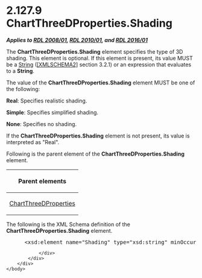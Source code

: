 <html dir="LTR" xmlns:mshelp="http://msdn.microsoft.com/mshelp" xmlns:ddue="http://ddue.schemas.microsoft.com/authoring/2003/5" xmlns:xlink="http://www.w3.org/1999/xlink" xmlns:tool="http://www.microsoft.com/tooltip">
    <head>
        <meta http-equiv="Content-Type" content="text/html; CHARSET=utf-8"></meta>
        <meta name="save" content="history"></meta>
        <title>2.127.9 ChartThreeDProperties.Shading</title>
        <xml>
            <mshelp:toctitle title="2.127.9 ChartThreeDProperties.Shading"></mshelp:toctitle>
            <mshelp:rltitle title="[MS-RDL]: ChartThreeDProperties.Shading"></mshelp:rltitle>
            <mshelp:keyword index="A" term="f21f4087-b67f-4baa-8c90-051c54eb30f1"></mshelp:keyword>
            <mshelp:attr name="DCSext.ContentType" value="open specification"></mshelp:attr>
            <mshelp:attr name="AssetID" value="f21f4087-b67f-4baa-8c90-051c54eb30f1"></mshelp:attr>
            <mshelp:attr name="TopicType" value="kbRef"></mshelp:attr>
            <mshelp:attr name="DCSext.Title" value="[MS-RDL]: ChartThreeDProperties.Shading" />
        </xml>
    </head>
    <body>
        <div id="header">
            <h1 class="heading">2.127.9 ChartThreeDProperties.Shading</h1>
        </div>
        <div id="mainSection">
            <div id="mainBody">
                <div id="allHistory" class="saveHistory"></div>
                <div id="sectionSection0" class="section" name="collapseableSection">
                    

<p><b><i>Applies to </i></b><a href="1e855f94-4617-47e4-b89e-0856c6cb420f.htm"><b><i>RDL 2008/01</i></b></a><b><i>,
</i></b><a href="3428e690-a348-4ec7-8a6a-8efb42d2cdee.htm"><b><i>RDL 2010/01</i></b></a><b><i>,
and </i></b><a href="52ce3983-2bfc-4e72-9359-42aaf5fe4509.htm"><b><i>RDL 2016/01</i></b></a></p>

<p>The <b>ChartThreeDProperties.Shading</b> element specifies
the type of 3D shading. This element is optional. If this element is present,
its value MUST be a <a href="1ed81ef3-a683-45e3-aaad-bd2bbe71bc3d.htm">String</a>
(<a href="https://go.microsoft.com/fwlink/?LinkId=90610">[XMLSCHEMA2]</a>
section 3.2.1) or an expression that evaluates to a <b>String</b>. </p>

<p>The value of the <b>ChartThreeDProperties.Shading</b>
element MUST be one of the following:</p>

<p><b>Real</b>: Specifies realistic shading.</p>

<p><b>Simple</b>: Specifies simplified shading.</p>

<p><b>None</b>: Specifies no shading.</p>

<p>If the <b>ChartThreeDProperties.Shading</b> element is not
present, its value is interpreted as &quot;Real&quot;.</p>

<p>Following is the parent element of the <b>ChartThreeDProperties.Shading</b>
element.</p>

<table>
 <thead>
  <tr>
   <th>
   <p>Parent elements</p>
   </th>
  </tr>
 </thead>
 <tr>
  <td>
  <p><a href="ef640735-6608-4235-a283-e71f54eb352a.htm">ChartThreeDProperties</a></p>
  </td>
 </tr>
</table>

<p>The following is the XML Schema definition of the <b>ChartThreeDProperties.Shading</b>
element.</p>

<dl>
<dd>
<div><pre> &lt;xsd:element name=&quot;Shading&quot; type=&quot;xsd:string&quot; minOccurs=&quot;0&quot; /&gt;
</pre></div>
</dd></dl>


                </div>
            </div>
        </div>
    </body>
</html>